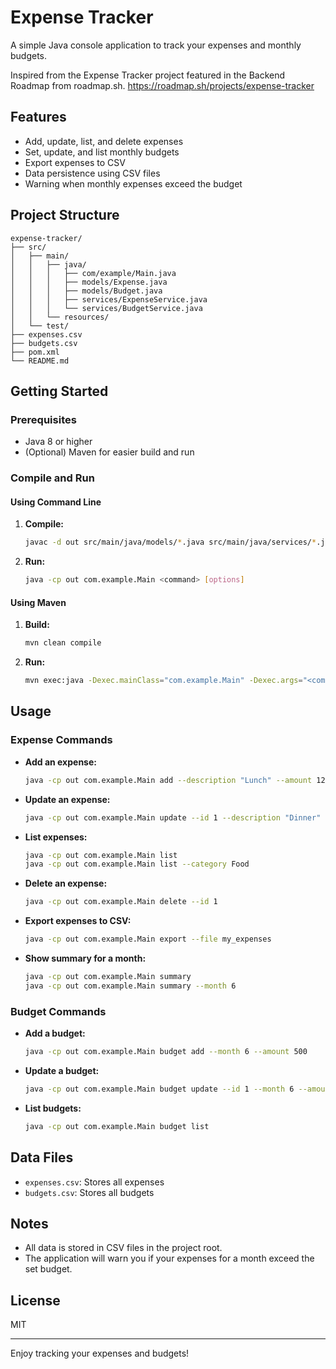 # Expense Tracker

A simple Java console application to track your expenses and monthly budgets.

Inspired from the Expense Tracker project featured in the Backend Roadmap from roadmap.sh.
https://roadmap.sh/projects/expense-tracker

## Features

- Add, update, list, and delete expenses
- Set, update, and list monthly budgets
- Export expenses to CSV
- Data persistence using CSV files
- Warning when monthly expenses exceed the budget

## Project Structure

```
expense-tracker/
├── src/
│   ├── main/
│   │   ├── java/
│   │   │   ├── com/example/Main.java
│   │   │   ├── models/Expense.java
│   │   │   ├── models/Budget.java
│   │   │   ├── services/ExpenseService.java
│   │   │   └── services/BudgetService.java
│   │   └── resources/
│   └── test/
├── expenses.csv
├── budgets.csv
├── pom.xml
└── README.md
```

## Getting Started

### Prerequisites
- Java 8 or higher
- (Optional) Maven for easier build and run

### Compile and Run

#### Using Command Line

1. **Compile:**
   ```sh
   javac -d out src/main/java/models/*.java src/main/java/services/*.java src/main/java/com/example/*.java
   ```
2. **Run:**
   ```sh
   java -cp out com.example.Main <command> [options]
   ```

#### Using Maven

1. **Build:**
   ```sh
   mvn clean compile
   ```
2. **Run:**
   ```sh
   mvn exec:java -Dexec.mainClass="com.example.Main" -Dexec.args="<command> [options]"
   ```

## Usage

### Expense Commands

- **Add an expense:**
  ```sh
  java -cp out com.example.Main add --description "Lunch" --amount 12.5 --category Food
  ```
- **Update an expense:**
  ```sh
  java -cp out com.example.Main update --id 1 --description "Dinner" --amount 20.0 --category Food
  ```
- **List expenses:**
  ```sh
  java -cp out com.example.Main list
  java -cp out com.example.Main list --category Food
  ```
- **Delete an expense:**
  ```sh
  java -cp out com.example.Main delete --id 1
  ```
- **Export expenses to CSV:**
  ```sh
  java -cp out com.example.Main export --file my_expenses
  ```
- **Show summary for a month:**
  ```sh
  java -cp out com.example.Main summary
  java -cp out com.example.Main summary --month 6
  ```

### Budget Commands

- **Add a budget:**
  ```sh
  java -cp out com.example.Main budget add --month 6 --amount 500
  ```
- **Update a budget:**
  ```sh
  java -cp out com.example.Main budget update --id 1 --month 6 --amount 600
  ```
- **List budgets:**
  ```sh
  java -cp out com.example.Main budget list
  ```

## Data Files
- `expenses.csv`: Stores all expenses
- `budgets.csv`: Stores all budgets

## Notes
- All data is stored in CSV files in the project root.
- The application will warn you if your expenses for a month exceed the set budget.

## License
MIT

---

Enjoy tracking your expenses and budgets!
